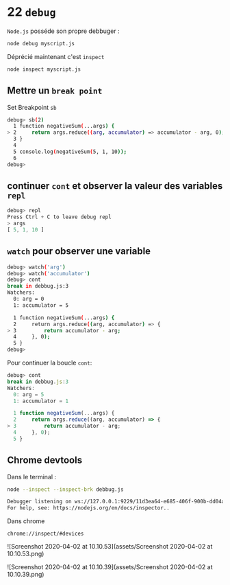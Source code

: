 # 22 `debug`

`Node.js` posséde son propre debbuger :

```bash
node debug myscript.js
```

Déprécié maintenant c'est `inspect`

```bash
node inspect myscript.js
```

## Mettre un `break point`

Set Breakpoint `sb`

```bash
debug> sb(2)
  1 function negativeSum(...args) {
> 2     return args.reduce((arg, accumulator) => accumulator - arg, 0);
  3 }
  4 
  5 console.log(negativeSum(5, 1, 10));
  6 
debug> 
```

## continuer `cont` et observer la valeur des variables `repl`

```js
debug> repl
Press Ctrl + C to leave debug repl
> args
[ 5, 1, 10 ]
```

## `watch` pour observer une variable

```bash
debug> watch('arg')
debug> watch('accumulator')
debug> cont
break in debbug.js:3
Watchers:
  0: arg = 0
  1: accumulator = 5

  1 function negativeSum(...args) {
  2     return args.reduce((arg, accumulator) => {
> 3         return accumulator - arg;
  4     }, 0);
  5 }
debug> 
```

Pour continuer la boucle `cont`:

```js
debug> cont
break in debbug.js:3
Watchers:
  0: arg = 5
  1: accumulator = 1

  1 function negativeSum(...args) {
  2     return args.reduce((arg, accumulator) => {
> 3         return accumulator - arg;
  4     }, 0);
  5 }
```

## Chrome devtools

Dans le terminal :

```bash
node --inspect --inspect-brk debbug.js 

Debugger listening on ws://127.0.0.1:9229/11d3ea64-e685-406f-900b-dd04a712a19b
For help, see: https://nodejs.org/en/docs/inspector..
```

Dans chrome

```
chrome://inspect/#devices
```

![Screenshot 2020-04-02 at 10.10.53](assets/Screenshot 2020-04-02 at 10.10.53.png)

![Screenshot 2020-04-02 at 10.10.39](assets/Screenshot 2020-04-02 at 10.10.39.png)

